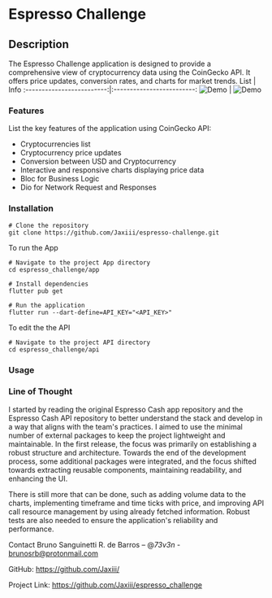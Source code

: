 # Espresso Challenge

## Description
The Espresso Challenge application is designed to provide a comprehensive view of cryptocurrency data using the CoinGecko API. It offers price updates, conversion rates, and charts for market trends.
List            |  Info
:-------------------------:|:-------------------------:
![Demo](https://media0.giphy.com/media/v1.Y2lkPTc5MGI3NjExb292ZGxjcHdtMDR1djVnYjc3em1idTJ3NDNjOGUxMnVqdWNqZjJoaSZlcD12MV9pbnRlcm5hbF9naWZfYnlfaWQmY3Q9Zw/4y9ZXxJZv5RWhgVsMi/giphy.gif)  |  ![Demo](https://media3.giphy.com/media/v1.Y2lkPTc5MGI3NjExZXozYzN2bTB1bXNtejZpaWxibjVqZXlzY2kwNXNieTludzF4YXdwbCZlcD12MV9pbnRlcm5hbF9naWZfYnlfaWQmY3Q9Zw/orbDpbbD63pZv9vi4v/giphy.gif)

### Features
List the key features of the application using CoinGecko API:

- Cryptocurrencies list
- Cryptocurrency price updates
- Conversion between USD and Cryptocurrency
- Interactive and responsive charts displaying price data
- Bloc for Business Logic
- Dio for Network Request and Responses

### Installation

```
# Clone the repository
git clone https://github.com/Jaxiii/espresso-challenge.git
```

To run the App

```
# Navigate to the project App directory
cd espresso_challenge/app
```

```
# Install dependencies
flutter pub get
```
```
# Run the application
flutter run --dart-define=API_KEY="<API_KEY>"
```

To edit the the API

```
# Navigate to the project API directory
cd espresso_challenge/api
```

### Usage

### Line of Thought

I started by reading the original Espresso Cash app repository and the Espresso Cash API repository to better understand the stack and develop in a way that aligns with the team's practices. I aimed to use the minimal number of external packages to keep the project lightweight and maintainable. In the first release, the focus was primarily on establishing a robust structure and architecture. Towards the end of the development process, some additional packages were integrated, and the focus shifted towards extracting reusable components, maintaining readability, and enhancing the UI.

There is still more that can be done, such as adding volume data to the charts, implementing timeframe and time ticks with price, and improving API call resource management by using already fetched information. Robust tests are also needed to ensure the application's reliability and performance.

Contact
Bruno Sanguinetti R. de Barros – @_73v3n_ - brunosrb@protonmail.com

GitHub: https://github.com/Jaxiii/

Project Link: https://github.com/Jaxiii/espresso_challenge
